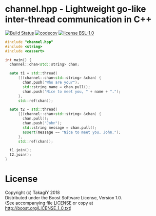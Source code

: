 # channel.hpp - Lightweight go-like inter-thread communication in C++

[![Build Status](https://travis-ci.org/takagiy/channel.hpp.svg?branch=master)](https://travis-ci.org/takagiy/channel.hpp)
[![codecov](https://codecov.io/gh/takagiy/channel.hpp/branch/master/graph/badge.svg)](https://codecov.io/gh/takagiy/channel.hpp)
[![license BSL-1.0](https://img.shields.io/badge/License-BSL--1.0-blue.svg)](LICENSE)

```C++
#include "channel.hpp"
#include <string>
#include <cassert>

int main() {
  channel::chan<std::string> chan;

  auto t1 = std::thread(
      [](channel::chan<std::string> &chan) {
        chan.push("Who are you?");
        std::string name = chan.pull();
        chan.push("Nice to meet you, " + name + ".");
      },
      std::ref(chan));

  auto t2 = std::thread(
      [](channel::chan<std::string> &chan) {
        chan.pull();
        chan.push("John");
        std::string message = chan.pull();
        assert(message == "Nice to meet you, John.");
      },
      std::ref(chan));

  t1.join();
  t2.join();
}
```

# License

Copyright (c) TakagiY 2018  
Distributed under the Boost Software License, Version 1.0.  
(See accompanying file [LICENSE](LICENSE) or copy at http://boost.org/LICENSE_1_0.txt)


